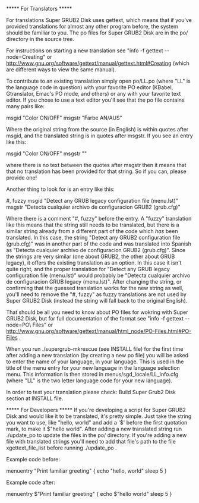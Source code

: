 ***** For Translators *****

For translations Super GRUB2 Disk uses gettext, which means that if you've provided translations for almost any other program before, the system should be familiar to you. The po files for Super GRUB2 Disk are in the po/ directory in the source tree.

For instructions on starting a new translation see "info -f gettext --node=Creating" or http://www.gnu.org/software/gettext/manual/gettext.html#Creating (which are different ways to view the same manual).

To contribute to an existing translation simply open po/LL.po (where "LL" is the language code in question) with your favorite PO editor (KBabel, Gtranslator, Emac's PO mode, and others) or any with your favorite text editor. If you chose to use a text editor you'll see that the po file contains many pairs like:

msgid "Color ON/OFF"
msgstr "Farbe AN/AUS"

Where the original string from the source (in English) is within quotes after msgid, and the translated string is in quotes after msgstr. If you see an entry like this:

msgid "Color ON/OFF"
msgstr ""

where there is no text between the quotes after msgstr then it means that that no translation has been provided for that string. So if you can, please provide one!

Another thing to look for is an entry like this:

#, fuzzy
msgid "Detect any GRUB legacy configuration file (menu.lst)"
msgstr "Detecta cualquier archivo de configuracion GRUB2 (grub.cfg)"

Where there is a comment "#, fuzzy" before the entry. A "fuzzy" translation like this means that the string still needs to be translated, but there is a similar string already from a different part of the code which *has* been translated. In this case, the string "Detect any GRUB2 configuration file (grub.cfg)" was in another part of the code and was translated into Spanish as "Detecta cualquier archivo de configuracion GRUB2 (grub.cfg)". Since the strings are very similar (one about GRUB2, the other about GRUB legacy), it offers the existing translation as an option. In this case it isn't quite right,  and the proper translation for "Detect any GRUB legacy configuration file (menu.lst)" would probably be "Detecta cualquier archivo de configuracion GRUB legacy (menu.lst)". After changing the string, or confirming that the guessed translation works for the new string as well, you'll need to remove the "#, fuzzy" as fuzzy translations are not used by Super GRUB2 Disk (instead the string will fall back to the original English).

That should be all you need to know about PO files for wokring with Super GRUB2 Disk, but for full documentation of the format see "info -f gettext --node=PO\ Files" or http://www.gnu.org/software/gettext/manual/html_node/PO-Files.html#PO-Files .


When you run ./supergrub-mkrescue (see INSTALL file) for the first time after adding a new translation (by creating a new po file) you will be asked to enter the name of your language, in your language. This is used in the title of the menu entry for your new language in the language selection menu. This information is then stored in menus/sgd_locale/LL_info.cfg (where "LL" is the two letter language code for your new language).

In order to test your translation please check:
  Build Super Grub2 Disk
section at INSTALL file.


***** For Developers *****
If you're developing a script for Super GRUB2 Disk and would like it to be translated, it's pretty simple. Just take the string you want to use, like "hello, world" and add a '$' before the first quotation mark, to make it $"hello world". After adding a new translated string run ./update_po to update the files in the po/ directory. If you're adding a new file with translated strings you'll need to add that file's path to the file xgettext_file_list before running ./update_po .

Example code before:

menuentry "Print familiar greeting" {
  echo "hello, world"
  sleep 5
}

Example code after:

menuentry $"Print familiar greeting" {
  echo $"hello world"
  sleep 5
}
